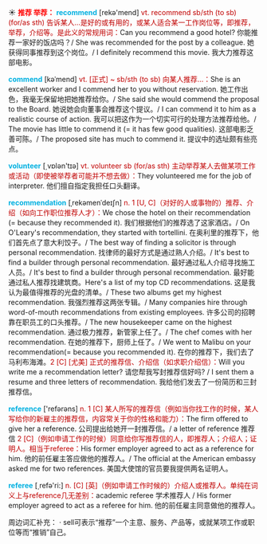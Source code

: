 ☀ <font color="red">**推荐 举荐：**</font>
<font color="sky blue">**recommend**</font> [rekə'mend] 
<font color="#c00000">vt. recommend sb/sth (to sb) (for/as sth) 告诉某人…是好的或有用的，或某人适合某一工作岗位等，即推荐，举荐，介绍等。是此义的常规用词：</font>Can you recommend a good hotel? 你能推荐一家好的饭店吗？/ She was recommended for the post by a colleague. 她获得同事推荐到这个岗位。/ I definitely recommend this movie. 我大力推荐这部电影。
           
<font color="sky blue">**commend**</font> [kəˈmend]
<font color="#c00000">vt. [正式] ~ sb/sth (to sb) 向某人推荐…：</font>She is an excellent worker and I commend her to you without reservation. 她工作出色，我毫无保留地把她推荐给你。/ She said she would commend the proposal to the Board. 她说她会向董事会推荐这个提议。/ I can commend it to him as a realistic course of action. 我可以把这作为一个切实可行的处理方法推荐给他。/ The movie has little to commend it (= it has few good qualities). 这部电影乏善可陈。/ The proposed site has much to commend it. 提议中的选址颇有些亮点。

<font color="sky blue">**volunteer**</font> [͵vɒlən'tɪə] 
<font color="#c00000">vt. volunteer sb (for/as sth) 主动举荐某人去做某项工作或活动（即使被举荐者可能并不想去做）：</font>They volunteered me for the job of interpreter. 他们擅自指定我担任口头翻译。
           
<font color="sky blue">**recommendation**</font> [ˌrekəmenˈdeɪʃn]
<font color="#c00000">n. 1 [U, C]（对好的人或事物的）推荐、介绍（如向工作职位推荐人才）：</font>We chose the hotel on their recommendation (= because they recommended it). 我们根据他们的推荐选了这家酒店。/ On O'Leary's recommendation, they started with tortellini. 在奥利里的推荐下，他们首先点了意大利饺子。/ The best way of finding a solicitor is through personal recommendation. 找律师的最好方式是通过熟人介绍。/ It's best to find a builder through personal recommendation. 最好通过私人介绍寻找施工人员。/ It's best to find a builder through personal recommendation. 最好能通过私人推荐找建筑商。Here's a list of my top CD recommendations. 这是我认为最值得推荐的光盘的清单。/ These two albums get my highest recommendation. 我强烈推荐这两张专辑。/ Many companies hire through word-of-mouth recommendations from existing employees. 许多公司的招聘靠在职员工的口头推荐。/ The new housekeeper came on the highest recommendation. 通过极力推荐，新管家上任了。/ The chef comes with her recommendation. 在她的推荐下，厨师上任了。/ We went to Malibu on your recommendation(= because you recommended it). 在你的推荐下，我们去了马利布海滩。<font color="#c00000">2 [C] [尤美] 正式的推荐信、介绍信（如求职介绍信）：</font>Will you write me a recommendation letter? 请您帮我写封推荐信好吗? / I sent them a resume and three letters of recommendation. 我给他们发去了一份简历和三封推荐信。

<font color="sky blue">**reference**</font> ['refərəns] 
<font color="#c00000">n. 1 [C] 某人所写的推荐信（例如当你找工作的时候，某人写给你的新雇主的推荐信，内容常关于你的性格和能力）：</font>The firm offered to give her a reference. 公司提出给她开一封推荐信。/ a letter of reference 推荐信 <font color="#c00000">2 [C]（例如申请工作的时候）同意给你写推荐信的人，即推荐人；介绍人；证明人。相当于referee：</font>His former employer agreed to act as a reference for him. 他的前任雇主答应做他的推荐人。/ The official at the American embassy asked me for two references. 美国大使馆的官员要我提供两名证明人。

<font color="sky blue">**referee**</font> [͵refə'ri:] 
<font color="#c00000">n. [C] [英]（例如申请工作时候的）介绍人或推荐人。单纯在词义上与reference几无差别：</font>academic referee 学术推荐人 / His former employer agreed to act as a referee for him. 他的前任雇主同意做他的推荐人。

周边词汇补充：
· sell可表示“推荐”一个主意、服务、产品等，或就某项工作或职位等而“推销”自己。
